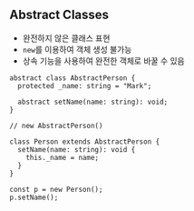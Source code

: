 ## Abstract Classes
- 완전하지 않은 클래스 표현
- `new`를 이용하여 객체 생성 불가능
- 상속 기능을 사용하여 완전한 객체로 바꿀 수 있음

```tsx
abstract class AbstractPerson {
  protected _name: string = "Mark";

  abstract setName(name: string): void;
}

// new AbstractPerson()

class Person extends AbstractPerson {
  setName(name: string): void {
    this._name = name;
  }
}

const p = new Person();
p.setName();
```